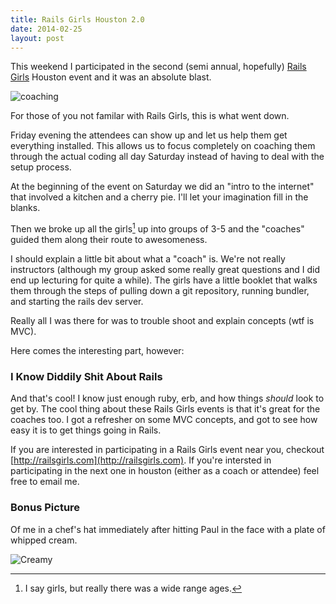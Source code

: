```yaml
---
title: Rails Girls Houston 2.0
date: 2014-02-25
layout: post
---
```

This weekend I participated in the second (semi annual, hopefully) [Rails Girls](http://railsgirls.com/houston) Houston event and it was an absolute blast.

![coaching](//farm4.staticflickr.com/3733/12751155064_c37725a666_b.jpg "Me Coaching")

For those of you not familar with Rails Girls, this is what went down.

Friday evening the attendees can show up and let us help them get everything installed. This allows us to focus completely on coaching them through the actual coding all day Saturday instead of having to deal with the setup process.

At the beginning of the event on Saturday we did an "intro to the internet" that involved a kitchen and a cherry pie. I'll let your imagination fill in the blanks.

Then we broke up all the girls[^foot1] up into groups of 3-5 and the "coaches" guided them along their route to awesomeness.

I should explain a little bit about what a "coach" is. We're not really instructors (although my group asked some really great questions and I did end up lecturing for quite a while). The girls have a little booklet that walks them through the steps of pulling down a git repository, running bundler, and starting the rails dev server.

Really all I was there for was to trouble shoot and explain concepts (wtf is MVC).

Here comes the interesting part, however:

### I Know Diddily Shit About Rails ###

And that's cool! I know just enough ruby, erb, and how things *should* look to get by. The cool thing about these Rails Girls events is that it's great for the coaches too. I got a refresher on some MVC concepts, and got to see how easy it is to get things going in Rails.

If you are interested in participating in a Rails Girls event near you, checkout [http://railsgirls.com](http://railsgirls.com). If you're intersted in participating in the next one in houston (either as a coach or attendee) feel free to email me.

### Bonus Picture ###

Of me in a chef's hat immediately after hitting Paul in the face with a plate of whipped cream.

![Creamy](//farm8.staticflickr.com/7425/12750891125_7c4ee2151e_z.jpg "Creamy")


[^foot1]: I say girls, but really there was a wide range ages.